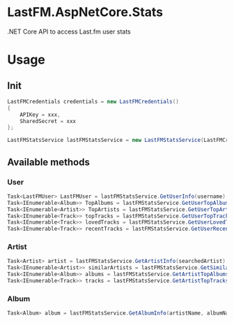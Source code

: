 # LastFM.AspNetCore.Stats

.NET Core API to access Last.fm user stats

# Usage

## Init

```csharp
LastFMCredentials credentials = new LastFMCredentials()
{
    APIKey = xxx,
    SharedSecret = xxx
};

LastFMStatsService lastFMStatsService = new LastFMStatsService(LastFMCredentials credentials);
```

## Available methods

### User

```csharp
Task<LastFMUser> LastFMUser = lastFMStatsService.GetUserInfo(username);
Task<IEnumerable<Album>> TopAlbums = lastFMStatsService.GetUserTopAlbums(username);
Task<IEnumerable<Artist>> TopArtists = lastFMStatsService.GetUserTopArtists(username);
Task<IEnumerable<Track>> topTracks = lastFMStatsService.GetUserTopTracks(username);
Task<IEnumerable<Track>> lovedTracks = lastFMStatsService.GetUserLovedTracks(username);
Task<IEnumerable<Track>> recentTracks = lastFMStatsService.GetUserRecentTracks(username);
```

### Artist

```csharp
Task<Artist> artist = lastFMStatsService.GetArtistInfo(searchedArtist);
Task<IEnumerable<Artist>> similarArtists = lastFMStatsService.GetSimilarArtists(searchedArtist);
Task<IEnumerable<Album>> albums = lastFMStatsService.GetArtistTopAlbums(searchedArtist);
Task<IEnumerable<Track>> tracks = lastFMStatsService.GetArtistTopTracks(searchedArtist);
```

### Album

```csharp
Task<Album> album = lastFMStatsService.GetAlbumInfo(artistName, albumName);
```
